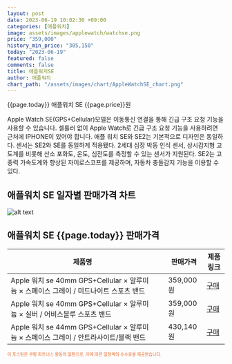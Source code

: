 ```yaml
---
layout: post
date: 2023-06-19 10:02:30 +09:00
categories: [애플워치]
image: assets/images/applewatch/watchse.png
price: "359,000"
history_min_price: "305,150"
today: "2023-06-19"
featured: false
comments: false
title: 애플워치SE
author: 애플워치
chart_path: "/assets/images/chart/AppleWatchSE_chart.png"
---
```


{{page.today}} 애플워치 SE {{page.price}}원

Apple Watch SE(GPS+Cellular)모델은 이동통신 연결을 통해 긴급 구조 요청 기능을 사용할 수 있습니다. 셀룰러 없이 Apple Watch로 긴급 구조 요청 기능을 사용하려면 근처에 IPHONE이 있어야 합니다.
애플 워치 SE와 SE2는 기본적으로 디자인은 동일하다.
센서는 SE2와 SE를 동일하게 적용됐다. 2세대 심장 박동 인식 센서, 상시감지형 고도계를 비롯해 산소 포화도, 온도, 심전도를 측정할 수 있는 센서가 지원된다. SE2는 고중력 가속도계와 향상된 자이로스코프를 제공하며, 자동차 충돌감지 기능을 이용할 수 있다.

## 애플워치 SE 일자별 판매가격 차트
![alt text]({{page.chart_path}} "애플워치 SE 판매가격 차트")

## 애플워치 SE {{page.today}} 판매가격
<main>
<table id="rwd-table-large">
  <thead>
    <tr>
      <th>제품명</th>
      <th></th>
      <th>판매가격</th>
      <th>제품링크</th>
    </tr>
  </thead>
  <tbody><tr>
        <td>Apple 워치 se 40mm GPS+Cellular × 알루미늄 × 스페이스 그레이 / 미드나이트 스포츠 밴드</td>
        <td></td>
        <td>359,000원</td>
        <td><a href='https://link.coupang.com/a/TeP3L' target='_blank'>구매</a></td>
        </tr><tr>
        <td>Apple 워치 se 40mm GPS+Cellular × 알루미늄 × 실버 / 어비스블루 스포츠 밴드</td>
        <td></td>
        <td>359,000원</td>
        <td><a href='https://link.coupang.com/a/TeQbt' target='_blank'>구매</a></td>
        </tr><tr>
        <td>Apple 워치 se 44mm GPS+Cellular × 알루미늄 × 스페이스 그레이 / 안트라사이트/블랙 밴드</td>
        <td></td>
        <td>430,140원</td>
        <td><a href='https://link.coupang.com/a/TeQgE' target='_blank'>구매</a></td>
        </tr></tbody>
</table>

</main>
<div style="color:#e56a2c;font-size: 0.7em;" >
이 포스팅은 쿠팡 파트너스 활동의 일환으로, 이에 따른 일정액의 수수료를 제공받습니다.
</div>
